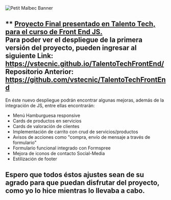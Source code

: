 <img src="https://i.imgur.com/8cIHxIT.png" alt="Petit Malbec Banner">

** <u>Proyecto Final presentado en Talento Tech, para el curso de Front End JS.</u><br>
Para poder ver el despliegue de la primera versión del proyecto, pueden ingresar al siguiente Link:<br>
https://vstecnic.github.io/TalentoTechFrontEnd/<br>
Repositorio Anterior:<br>
https://github.com/vstecnic/TalentoTechFrontEnd<br>
--
En éste nuevo despliegue podrán encontrar algunas mejoras, además de la integración de JS, entre ellas encontrarán:
- Menú Hamburguesa responsive
- Cards de productos en servicios
- Cards de valoración de clientes
- Implementación de carrito con crud de servicios/productos
- Avisos de acciones como "compra, envío de mensaje a través de formulario"
- Formulario funcional integrado con Formspree
- Mejora de iconos de contacto Social-Media
- Estilización de footer

Espero que todos éstos ajustes sean de su agrado para que puedan disfrutar del proyecto, como yo lo hice mientras lo llevaba a cabo.
- 
